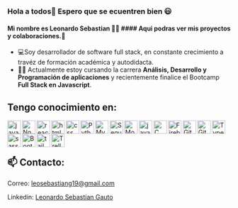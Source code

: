 ### Hola a todos👋 Espero que se ecuentren bien 😃
#### Mi nombre es Leonardo Sebastian 🙋‍♂️ #### Aqui podras ver mis proyectos y colaboraciones.💼

- 💻Soy desarrollador de software full stack, en constante crecimiento a travéz de formación académica y autodidacta.
- 👨‍💻 Actualmente estoy cursando la carrera **Análisis, Desarrollo y Programación de aplicaciones** y recientemente finalice el Bootcamp **Full Stack en Javascript**.

## Tengo conocimiento en:

<img align="left" title="JavaScript" alt="javascript" width="30px" src="https://cdn.jsdelivr.net/gh/devicons/devicon/icons/javascript/javascript-original.svg" />
<img align="left" title="NodeJs" alt="Nodejs" width="30px" src="https://cdn.jsdelivr.net/gh/devicons/devicon/icons/nodejs/nodejs-original.svg" />
<img align="left" title="ReactJs" alt="react" width="30px" src="https://cdn.jsdelivr.net/gh/devicons/devicon/icons/react/react-original-wordmark.svg" />
<img align="left" title="HTML5" alt="html5" width="30px" src="https://cdn.jsdelivr.net/gh/devicons/devicon/icons/html5/html5-original.svg" />
<img align="left" title="CSS" alt="css" width="30px" src="https://cdn.jsdelivr.net/gh/devicons/devicon/icons/css3/css3-original.svg" />
<img align="left" title="Python" alt="Python" width="30px" src="https://cdn.jsdelivr.net/gh/devicons/devicon/icons/python/python-original-wordmark.svg" />
<img align="left" title="MySQL" alt="MySQL" width="30px" src="https://cdn.jsdelivr.net/gh/devicons/devicon/icons/mysql/mysql-original-wordmark.svg" />
<img align="left" title="Sequelize" alt="Sequelize" width="30px" src="https://cdn.jsdelivr.net/gh/devicons/devicon/icons/sequelize/sequelize-original.svg" />
<img align="left" title="MongoDB" alt="MongoDB" width="30px" src="https://cdn.jsdelivr.net/gh/devicons/devicon/icons/mongodb/mongodb-original-wordmark.svg" />
<img align="left" title="Java" alt="java" width="30px" src="https://cdn.jsdelivr.net/gh/devicons/devicon/icons/java/java-original-wordmark.svg" />
<img align="left" title="C" alt="C" width="30px" src="https://cdn.jsdelivr.net/gh/devicons/devicon/icons/c/c-original.svg" />
<img align="left" title="Firebase" alt="Firebase" width="30px" src="https://cdn.jsdelivr.net/gh/devicons/devicon/icons/firebase/firebase-plain-wordmark.svg" />
<img align="left" title="Github" alt="GitHub" width="30px" src="https://cdn.jsdelivr.net/gh/devicons/devicon/icons/github/github-original.svg" />
<img align="left" title="Git" alt="Git" width="30px" src="https://cdn.jsdelivr.net/gh/devicons/devicon/icons/git/git-original.svg" />
<img align="left" title="TypeScript" alt="TypeScript" width="30px" src="https://cdn.jsdelivr.net/gh/devicons/devicon/icons/typescript/typescript-original.svg" />
<img align="left" title="SASS" alt="sass" width="30px" src="https://cdn.jsdelivr.net/gh/devicons/devicon/icons/sass/sass-original.svg" /> 
<img align="left" title="Bootstrap" alt="Bootstrap" width="30px" src="https://cdn.jsdelivr.net/gh/devicons/devicon/icons/bootstrap/bootstrap-original.svg" />
<img align="left" title="tailwind" alt="tailwind" width="30px" src="https://cdn.jsdelivr.net/gh/devicons/devicon/icons/tailwindcss/tailwindcss-original-wordmark.svg"/>
<img align="left" title="Trello" alt="Trello" width="30px" src="https://cdn.jsdelivr.net/gh/devicons/devicon/icons/trello/trello-plain-wordmark.svg" />    
          
<br>
<br>
<br>

## 📫 Contacto:

Correo: leosebastiang19@gmail.com

Linkedin: [Leonardo Sebastian Gauto](https://www.linkedin.com/in/leonardo-sebastian-gauto-30a185216/)


<!--
**LeoSebastian23/LeoSebastian23** is a ✨ _special_ ✨ repository because its `README.md` (this file) appears on your GitHub profile.

Here are some ideas to get you started:

- 🔭 I’m currently working on ...
- 🌱 I’m currently learning ...
- 👯 I’m looking to collaborate on ...
- 🤔 I’m looking for help with ...
- 💬 Ask me about ...
- 📫 How to reach me: ...
- 😄 Pronouns: ...
- ⚡ Fun fact: ...
-->
